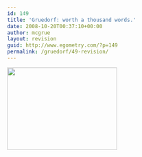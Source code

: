 ```yaml
---
id: 149
title: 'Gruedorf: worth a thousand words.'
date: 2008-10-20T00:37:10+00:00
author: mcgrue
layout: revision
guid: http://www.egometry.com/?p=149
permalink: /gruedorf/49-revision/
---
```

<a href=http://www.verge-rpg.com/Picture_1.png><img src=http://www.verge-rpg.com/Picture_1.png width=256 height=192></a>